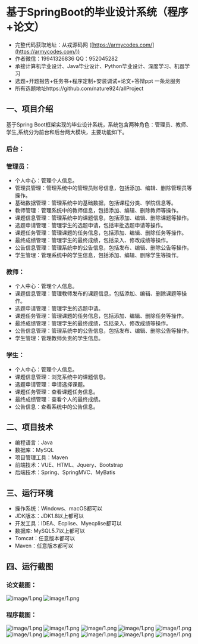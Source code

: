 基于SpringBoot的毕业设计系统（程序+论文）
=
- 完整代码获取地址：从戎源码网 ([https://armycodes.com/](https://armycodes.com/))
- 作者微信：19941326836  QQ：952045282 
- 承接计算机毕业设计、Java毕业设计、Python毕业设计、深度学习、机器学习
- 选题+开题报告+任务书+程序定制+安装调试+论文+答辩ppt 一条龙服务
- 所有选题地址https://github.com/nature924/allProject

一、项目介绍
---
基于Spring Boot框架实现的毕业设计系统，系统包含两种角色：管理员、教师、学生,系统分为前台和后台两大模块，主要功能如下。
### 后台：
### 管理员：
- 个人中心：管理个人信息。
- 管理员管理：管理系统中的管理员账号信息，包括添加、编辑、删除管理员等操作。
- 基础数据管理：管理系统中的基础数据，包括课程分类、学院信息等。
- 教师管理：管理系统中的教师信息，包括添加、编辑、删除教师等操作。
- 课题信息管理：管理系统中的课题信息，包括添加、编辑、删除课题等操作。
- 选题申请管理：管理学生的选题申请，包括审批选题申请等操作。
- 课题任务管理：管理课题的任务信息，包括添加、编辑、删除任务等操作。
- 最终成绩管理：管理学生的最终成绩，包括录入、修改成绩等操作。
- 公告信息管理：管理系统中的公告信息，包括发布、编辑、删除公告等操作。
- 学生管理：管理系统中的学生信息，包括添加、编辑、删除学生等操作。

### 教师：
- 个人中心：管理个人信息。
- 课题信息管理：管理教师发布的课题信息，包括添加、编辑、删除课题等操作。
- 选题申请管理：管理学生的选题申请。
- 课题任务管理：管理课题的任务信息，包括添加、编辑、删除任务等操作。
- 最终成绩管理：管理学生的最终成绩，包括录入、修改成绩等操作。
- 公告信息管理：管理系统中的公告信息，包括发布、编辑、删除公告等操作。
- 学生管理：管理教师负责的学生信息。

### 学生：
- 个人中心：管理个人信息。
- 课题信息管理：浏览系统中的课题信息。
- 选题申请管理：申请选择课题。
- 课题任务管理：查看课题任务信息。
- 最终成绩管理：查看个人的最终成绩。
- 公告信息：查看系统中的公告信息。



二、项目技术
---
- 编程语言：Java
- 数据库：MySQL
- 项目管理工具：Maven
- 前端技术：VUE、HTML、Jquery、Bootstrap
- 后端技术：Spring、SpringMVC、MyBatis

三、运行环境
---
- 操作系统：Windows、macOS都可以
- JDK版本：JDK1.8以上都可以
- 开发工具：IDEA、Ecplise、Myecplise都可以
- 数据库: MySQL5.7以上都可以
- Tomcat：任意版本都可以
- Maven：任意版本都可以

四、运行截图
---
### 论文截图：
![image/1.png](limage/1.png)
![image/1.png](limage/2.png)

### 程序截图：
![image/1.png](image/1.png)
![image/1.png](image/2.png)
![image/1.png](image/3.png)
![image/1.png](image/4.png)
![image/1.png](image/5.png)
![image/1.png](image/6.png)
![image/1.png](image/7.png)
![image/1.png](image/8.png)
![image/1.png](image/9.png)
![image/1.png](image/10.png)

